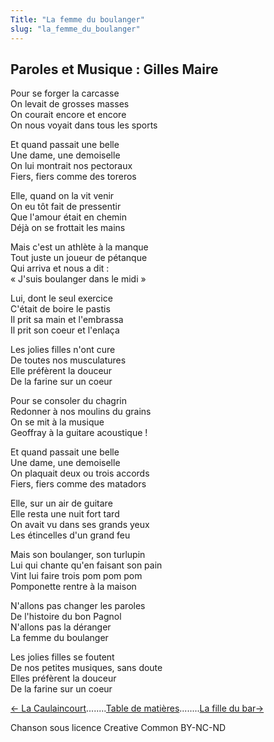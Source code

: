 ```yaml
---
Title: "La femme du boulanger"
slug: "la_femme_du_boulanger"
---
```


##  Paroles et Musique : Gilles Maire
  
Pour se forger la carcasse  
On levait de grosses masses  
On courait encore et encore  
On nous voyait dans tous les sports  
  
Et quand passait une belle  
Une dame, une demoiselle  
On lui montrait nos pectoraux  
Fiers, fiers comme des toreros  
  
Elle, quand on la vit venir  
On eu tôt fait de pressentir  
Que l'amour était en chemin  
Déjà on se frottait les mains  
  
Mais c'est un athlète à la manque  
Tout juste un joueur de pétanque  
Qui arriva et nous a dit :  
« J'suis boulanger dans le midi »  
  
Lui, dont le seul exercice  
C'était de boire le pastis  
Il prit sa main et l'embrassa  
Il prit son coeur et l'enlaça  
  
Les jolies filles n'ont cure  
De toutes nos musculatures  
Elle préfèrent la douceur  
De la farine sur un coeur  
  
Pour se consoler du chagrin  
Redonner à nos moulins du grains  
On se mit à la musique  
Geoffray à la guitare acoustique !  
  
Et quand passait une belle  
Une dame, une demoiselle  
On plaquait deux ou trois accords  
Fiers, fiers comme des matadors  
  
Elle, sur un air de guitare  
Elle resta une nuit fort tard  
On avait vu dans ses grands yeux  
Les étincelles d'un grand feu  
  
Mais son boulanger, son turlupin  
Lui qui chante qu'en faisant son pain  
Vint lui faire trois pom pom pom  
Pomponette rentre à la maison  
  
N'allons pas changer les paroles  
De l'histoire du bon Pagnol  
N'allons pas la déranger  
La femme du boulanger  
  
Les jolies filles se foutent  
De nos petites musiques, sans doute  
Elles préfèrent la douceur  
De la farine sur un coeur  


[← La Caulaincourt](../la_caulaincourt)........[Table de matières](..)........[La fille du bar→](../la_fille_du_bar)


Chanson sous licence Creative Common BY-NC-ND

